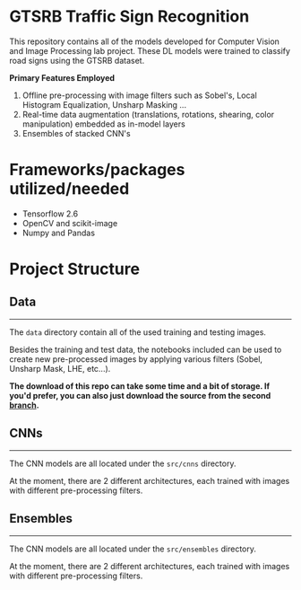 # GTSRB Traffic Sign Recognition

This repository contains all of the models developed for Computer Vision and Image Processing lab project. These DL models were trained to classify road signs using the GTSRB dataset.

**Primary Features Employed**

1. Offline pre-processing with image filters such as Sobel's, Local Histogram Equalization, Unsharp Masking ...
2. Real-time data augmentation (translations, rotations, shearing, color manipulation) embedded as in-model layers
3. Ensembles of stacked CNN's

Frameworks/packages utilized/needed
========

- Tensorflow 2.6
- OpenCV and scikit-image
- Numpy and Pandas

Project Structure
========

## Data

---
The `data` directory contain all of the used training and testing images.

Besides the training and test data, the notebooks included can be used to create new pre-processed images by applying various filters (Sobel, Unsharp Mask, LHE, etc...).

**The download of this repo can take some time and a bit of storage. If you'd prefer, you can also just download the source from the second [branch](https://github.com/AsuosOnurb/traffic-sign-recognition/tree/source_only).**

## CNNs

---

The CNN models are all located under the `src/cnns` directory.

At the moment, there are 2 different architectures, each trained with images with different pre-processing filters.

## Ensembles

---
The CNN models are all located under the `src/ensembles` directory.

At the moment, there are 2 different architectures, each trained with images with different pre-processing filters.

